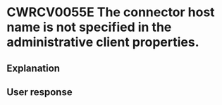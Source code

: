 # CWRCV0055E The connector host name is not specified in the administrative client properties.

## Explanation

## User response
